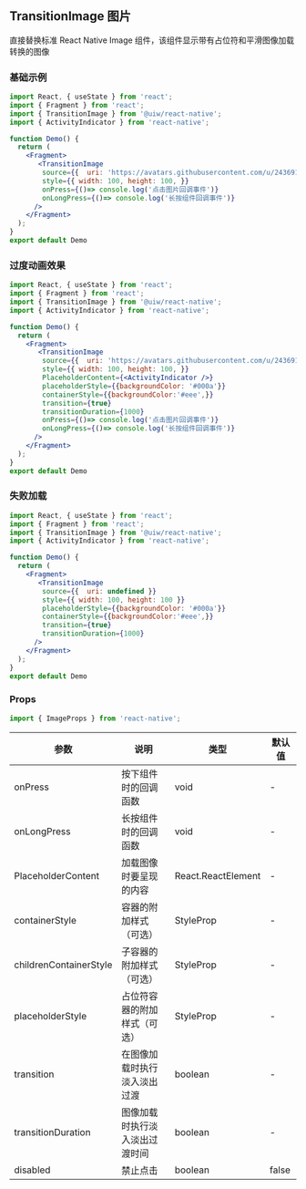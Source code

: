 TransitionImage 图片
---

直接替换标准 React Native Image 组件，该组件显示带有占位符和平滑图像加载转换的图像

<!-- ![](https://user-images.githubusercontent.com/57083007/146734209-c9e25051-3473-401e-ba3f-688f843da7df.gif) -->
<!--rehype:style=zoom: 33%;float: right; margin-left: 15px;-->

### 基础示例

```jsx mdx:preview&background=#bebebe29
import React, { useState } from 'react';
import { Fragment } from 'react';
import { TransitionImage } from '@uiw/react-native';
import { ActivityIndicator } from 'react-native';

function Demo() {
  return (
    <Fragment>
       <TransitionImage
        source={{  uri: 'https://avatars.githubusercontent.com/u/24369183?v=4' }}
        style={{ width: 100, height: 100, }}
        onPress={()=> console.log('点击图片回调事件')}
        onLongPress={()=> console.log('长按组件回调事件')}
      />
    </Fragment>
  );
}
export default Demo
```

### 过度动画效果

```jsx mdx:preview&background=#bebebe29
import React, { useState } from 'react';
import { Fragment } from 'react';
import { TransitionImage } from '@uiw/react-native';
import { ActivityIndicator } from 'react-native';

function Demo() {
  return (
    <Fragment>
       <TransitionImage
        source={{  uri: 'https://avatars.githubusercontent.com/u/24369183?v=4' }}
        style={{ width: 100, height: 100, }}
        PlaceholderContent={<ActivityIndicator />}
        placeholderStyle={{backgroundColor: '#000a'}}
        containerStyle={{backgroundColor:'#eee',}}
        transition={true}
        transitionDuration={1000}
        onPress={()=> console.log('点击图片回调事件')}
        onLongPress={()=> console.log('长按组件回调事件')}
      />
    </Fragment>
  );
}
export default Demo
```

### 失败加载

```jsx mdx:preview&background=#bebebe29
import React, { useState } from 'react';
import { Fragment } from 'react';
import { TransitionImage } from '@uiw/react-native';
import { ActivityIndicator } from 'react-native';

function Demo() {
  return (
    <Fragment>
       <TransitionImage
        source={{  uri: undefined }}
        style={{ width: 100, height: 100 }}
        placeholderStyle={{backgroundColor: '#000a'}}
        containerStyle={{backgroundColor:'#eee',}}
        transition={true}
        transitionDuration={1000}
      />
    </Fragment>
  );
}
export default Demo
```

### Props

```js
import { ImageProps } from 'react-native';
```

| 参数 | 说明 | 类型 | 默认值 |
|------|------|-----|------|
| onPress | 按下组件时的回调函数 | void | - |
| onLongPress | 长按组件时的回调函数 | void | - |
| PlaceholderContent | 加载图像时要呈现的内容 | React.ReactElement<any> | - |
| containerStyle | 容器的附加样式（可选） | StyleProp<ViewStyle> | - |
| childrenContainerStyle | 子容器的附加样式（可选） | StyleProp<ViewStyle> | - |
| placeholderStyle | 占位符容器的附加样式（可选） | StyleProp<ViewStyle> | - |
| transition | 在图像加载时执行淡入淡出过渡 | boolean | - |
| transitionDuration | 图像加载时执行淡入淡出过渡时间 | boolean | - |
| disabled | 禁止点击 | boolean | false |

